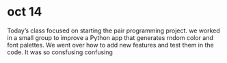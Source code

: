 # oct 14

Today’s class focused on starting the pair programming project. we worked in a small group to improve a Python app that generates rndom color and font palettes.
We went over how to add new features and test them in the code. It was so consfusing confusing